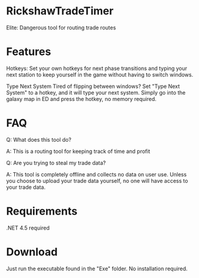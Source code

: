 RickshawTradeTimer
==================

Elite: Dangerous tool for routing trade routes

Features
==================

Hotkeys: Set your own hotkeys for next phase transitions and typing your next station to keep yourself in the game without having to switch windows.

Type Next System Tired of flipping between windows? Set "Type Next System" to a hotkey, and it will type your next system. Simply go into the galaxy map in ED and press the hotkey, no memory required.

FAQ
==================

Q: What does this tool do?

A: This is a routing tool for keeping track of time and profit

Q: Are you trying to steal my trade data?

A: This tool is completely offline and collects no data on user use. Unless you choose to upload your trade data yourself, no one will have access to your trade data.

Requirements
==================

.NET 4.5 required

Download
==================

Just run the executable found in the "Exe" folder. No installation required.
